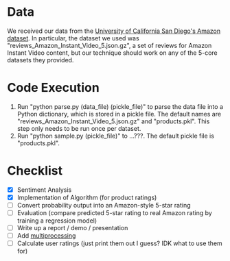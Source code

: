# Data

We received our data from the [University of California San Diego's Amazon dataset](http://jmcauley.ucsd.edu/data/amazon/). In particular, the dataset we used was "reviews_Amazon_Instant_Video_5.json.gz", a set of reviews for Amazon Instant Video content, but our technique should work on any of the 5-core datasets they provided.


# Code Execution

1. Run "python parse.py (data_file) (pickle_file)" to parse the data file into a Python dictionary, which is stored in a pickle file. The default names are "reviews_Amazon_Instant_Video_5.json.gz" and "products.pkl". This step only needs to be run once per dataset.
2. Run "python sample.py (pickle_file)" to ...???. The default pickle file is "products.pkl".


# Checklist

- [X] Sentiment Analysis
- [X] Implementation of Algorithm (for product ratings)
- [ ] Convert probability output into an Amazon-style 5-star rating
- [ ] Evaluation (compare predicted 5-star rating to real Amazon rating by training a regression model)
- [ ] Write up a report / demo / presentation
- [ ] Add [multiprocessing](https://docs.python.org/3/library/multiprocessing.html)
- [ ] Calculate user ratings (just print them out I guess? IDK what to use them for)